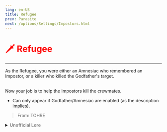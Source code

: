 ```yaml
---
lang: en-US
title: Refugee
prev: Parasite
next: /options/Settings/Impostors.html
---
```


# <font color="red">🗡️ <b>Refugee</b></font> <Badge text="Madmate" type="tip" vertical="middle"/>
---

As the Refugee, you were either an Amnesiac who remembered an Impostor, or a killer who killed the Godfather's target.<br><br>

Now your job is to help the Impostors kill the crewmates.
* Can only appear if Godfather/Amnesiac are enabled (as the description implies).

> From: TOHRE

<details>
<summary><b><font color=gray>Unofficial Lore</font></b></summary>

Placeholder: This role is a ROLE OH EM GOSH
> Submitted by: Member
</details>